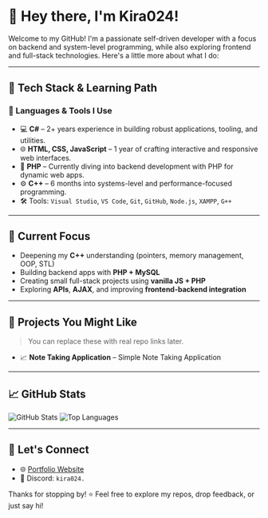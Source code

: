 # 👋 Hey there, I'm Kira024!

Welcome to my GitHub! I'm a passionate self-driven developer with a focus on backend and system-level programming, while also exploring frontend and full-stack technologies. Here's a little more about what I do:

---

## 🧠 Tech Stack & Learning Path

### 🔹 Languages & Tools I Use
- 💻 **C#** – 2+ years experience in building robust applications, tooling, and utilities.
- 🌐 **HTML, CSS, JavaScript** – 1 year of crafting interactive and responsive web interfaces.
- 🐘 **PHP** – Currently diving into backend development with PHP for dynamic web apps.
- ⚙️ **C++** – 6 months into systems-level and performance-focused programming.
- 🛠️ Tools: `Visual Studio`, `VS Code`, `Git`, `GitHub`, `Node.js`, `XAMPP`, `G++`

---

## 🚀 Current Focus

- Deepening my **C++** understanding (pointers, memory management, OOP, STL)
- Building backend apps with **PHP + MySQL**
- Creating small full-stack projects using **vanilla JS + PHP**
- Exploring **APIs**, **AJAX**, and improving **frontend-backend integration**

---

## 📂 Projects You Might Like

> You can replace these with real repo links later.

- 📈 **Note Taking Application** – Simple Note Taking Application

---

## 📈 GitHub Stats

![GitHub Stats](https://github-readme-stats.vercel.app/api?username=kira24x&show_icons=true&theme=tokyonight)
![Top Languages](https://github-readme-stats.vercel.app/api/top-langs/?username=kira24x&layout=compact&theme=tokyonight)

---

## 🧭 Let's Connect

- 🌐 [Portfolio Website](https://kira024.ct.ws) 
- 💬 Discord: `kira024.`

Thanks for stopping by! ⭐ Feel free to explore my repos, drop feedback, or just say hi!
